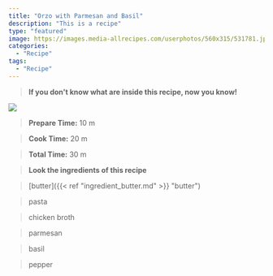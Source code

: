 ```yaml
---
title: "Orzo with Parmesan and Basil"
description: "This is a recipe"
type: "featured"
image: https://images.media-allrecipes.com/userphotos/560x315/531781.jpg
categories: 
  - "Recipe"
tags: 
  - "Recipe"
---
```



>**If you don't know what are inside this recipe, now you know!**

![](../images/Recipes-Banner.jpg)
> **Prepare Time:** 10 m


> **Cook Time:** 20 m


> **Total Time:** 30 m

> **Look the ingredients of this recipe**

> [butter]({{< ref "ingredient_butter.md" >}} "butter")

> pasta

> chicken broth

> parmesan

> basil

> pepper

